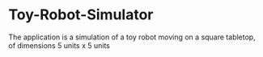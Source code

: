 Toy-Robot-Simulator
===================

The application is a simulation of a toy robot moving on a square tabletop, of dimensions 5 units x 5 units
